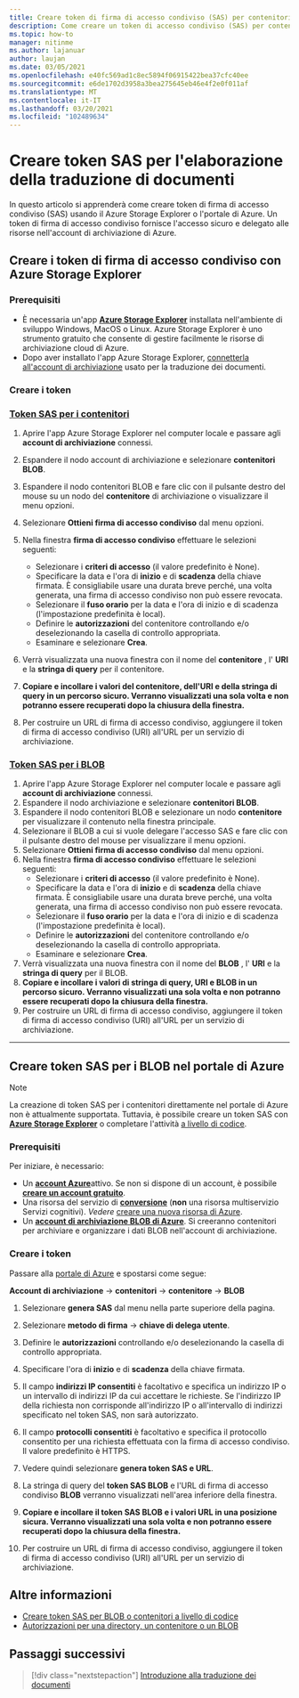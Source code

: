 ```yaml
---
title: Creare token di firma di accesso condiviso (SAS) per contenitori e BLOB con Microsoft Storage Explorer
description: Come creare un token di accesso condiviso (SAS) per contenitori e BLOB con Microsoft Storage Explorer e il portale di Azure
ms.topic: how-to
manager: nitinme
ms.author: lajanuar
author: laujan
ms.date: 03/05/2021
ms.openlocfilehash: e40fc569ad1c8ec5894f06915422bea37cfc40ee
ms.sourcegitcommit: e6de1702d3958a3bea275645eb46e4f2e0f011af
ms.translationtype: MT
ms.contentlocale: it-IT
ms.lasthandoff: 03/20/2021
ms.locfileid: "102489634"
---
```

# <a name="create-sas-tokens-for-document-translation-processing"></a>Creare token SAS per l'elaborazione della traduzione di documenti

In questo articolo si apprenderà come creare token di firma di accesso condiviso (SAS) usando il Azure Storage Explorer o l'portale di Azure. Un token di firma di accesso condiviso fornisce l'accesso sicuro e delegato alle risorse nell'account di archiviazione di Azure.

## <a name="create-your-sas-tokens-with-azure-storage-explorer"></a>Creare i token di firma di accesso condiviso con Azure Storage Explorer

### <a name="prerequisites"></a>Prerequisiti

* È necessaria un'app [**Azure Storage Explorer**](../../../vs-azure-tools-storage-manage-with-storage-explorer.md) installata nell'ambiente di sviluppo Windows, MacOS o Linux. Azure Storage Explorer è uno strumento gratuito che consente di gestire facilmente le risorse di archiviazione cloud di Azure.
* Dopo aver installato l'app Azure Storage Explorer, [connetterla all'account di archiviazione](../../../vs-azure-tools-storage-manage-with-storage-explorer.md?tabs=windows#connect-to-a-storage-account-or-service) usato per la traduzione dei documenti.

### <a name="create-your-tokens"></a>Creare i token

### <a name="sas-tokens-for-containers"></a>[Token SAS per i contenitori](#tab/Containers)

1. Aprire l'app Azure Storage Explorer nel computer locale e passare agli **account di archiviazione** connessi.
1. Espandere il nodo account di archiviazione e selezionare **contenitori BLOB**.
1. Espandere il nodo contenitori BLOB e fare clic con il pulsante destro del mouse su un nodo del **contenitore** di archiviazione o visualizzare il menu opzioni.
1. Selezionare **Ottieni firma di accesso condiviso** dal menu opzioni.
1. Nella finestra **firma di accesso condiviso** effettuare le selezioni seguenti:
    * Selezionare i **criteri di accesso** (il valore predefinito è None).
    * Specificare la data e l'ora di **inizio** e di **scadenza** della chiave firmata. È consigliabile usare una durata breve perché, una volta generata, una firma di accesso condiviso non può essere revocata.
    * Selezionare il **fuso orario** per la data e l'ora di inizio e di scadenza (l'impostazione predefinita è local).
    * Definire le **autorizzazioni** del contenitore controllando e/o deselezionando la casella di controllo appropriata.
    * Esaminare e selezionare **Crea**.

1. Verrà visualizzata una nuova finestra con il nome del **contenitore** , l' **URI** e la **stringa di query** per il contenitore.  
1. **Copiare e incollare i valori del contenitore, dell'URI e della stringa di query in un percorso sicuro. Verranno visualizzati una sola volta e non potranno essere recuperati dopo la chiusura della finestra.**
1. Per costruire un URL di firma di accesso condiviso, aggiungere il token di firma di accesso condiviso (URI) all'URL per un servizio di archiviazione.

### <a name="sas-tokens-for-blobs"></a>[Token SAS per i BLOB](#tab/blobs)

1. Aprire l'app Azure Storage Explorer nel computer locale e passare agli **account di archiviazione** connessi.
1. Espandere il nodo archiviazione e selezionare **contenitori BLOB**.
1. Espandere il nodo contenitori BLOB e selezionare un nodo **contenitore** per visualizzare il contenuto nella finestra principale.
1. Selezionare il BLOB a cui si vuole delegare l'accesso SAS e fare clic con il pulsante destro del mouse per visualizzare il menu opzioni.
1. Selezionare **Ottieni firma di accesso condiviso** dal menu opzioni.
1. Nella finestra **firma di accesso condiviso** effettuare le selezioni seguenti:
    * Selezionare i **criteri di accesso** (il valore predefinito è None).
    * Specificare la data e l'ora di **inizio** e di **scadenza** della chiave firmata. È consigliabile usare una durata breve perché, una volta generata, una firma di accesso condiviso non può essere revocata.
    * Selezionare il **fuso orario** per la data e l'ora di inizio e di scadenza (l'impostazione predefinita è local).
    * Definire le **autorizzazioni** del contenitore controllando e/o deselezionando la casella di controllo appropriata.
    * Esaminare e selezionare **Crea**.
1. Verrà visualizzata una nuova finestra con il nome del **BLOB** , l' **URI** e la **stringa di query** per il BLOB.  
1. **Copiare e incollare i valori di stringa di query, URI e BLOB in un percorso sicuro. Verranno visualizzati una sola volta e non potranno essere recuperati dopo la chiusura della finestra.**
1. Per costruire un URL di firma di accesso condiviso, aggiungere il token di firma di accesso condiviso (URI) all'URL per un servizio di archiviazione.

---

## <a name="create-sas-tokens-for-blobs-in-the-azure-portal"></a>Creare token SAS per i BLOB nel portale di Azure

> [!NOTE]
> La creazione di token SAS per i contenitori direttamente nel portale di Azure non è attualmente supportata. Tuttavia, è possibile creare un token SAS con [**Azure Storage Explorer**](#create-your-sas-tokens-with-azure-storage-explorer) o completare l'attività [a livello di codice](../../../storage/blobs/sas-service-create.md).

<!-- markdownlint-disable MD024 -->
### <a name="prerequisites"></a>Prerequisiti

Per iniziare, è necessario:

* Un [**account Azure**](https://azure.microsoft.com/free/cognitive-services/)attivo.  Se non si dispone di un account, è possibile [**creare un account gratuito**](https://azure.microsoft.com/free/).
* Una risorsa del servizio di [**conversione**](https://ms.portal.azure.com/#create/Microsoft) (**non** una risorsa multiservizio Servizi cognitivi).  *Vedere* [creare una nuova risorsa di Azure](../../cognitive-services-apis-create-account.md#create-a-new-azure-cognitive-services-resource).  
* Un [**account di archiviazione BLOB di Azure**](https://ms.portal.azure.com/#create/Microsoft.StorageAccount-ARM). Si creeranno contenitori per archiviare e organizzare i dati BLOB nell'account di archiviazione.

### <a name="create-your-tokens"></a>Creare i token

Passare alla [portale di Azure](https://ms.portal.azure.com/#home) e spostarsi come segue:  

 **Account di archiviazione** → **contenitori** → **contenitore** → **BLOB**

1. Selezionare **genera SAS** dal menu nella parte superiore della pagina.

1. Selezionare **metodo di firma** → **chiave di delega utente**.

1. Definire le **autorizzazioni** controllando e/o deselezionando la casella di controllo appropriata.

1. Specificare l'ora di **inizio** e di **scadenza** della chiave firmata.

1. Il campo **indirizzi IP consentiti** è facoltativo e specifica un indirizzo IP o un intervallo di indirizzi IP da cui accettare le richieste. Se l'indirizzo IP della richiesta non corrisponde all'indirizzo IP o all'intervallo di indirizzi specificato nel token SAS, non sarà autorizzato.

1. Il campo **protocolli consentiti** è facoltativo e specifica il protocollo consentito per una richiesta effettuata con la firma di accesso condiviso. Il valore predefinito è HTTPS.

1. Vedere quindi selezionare **genera token SAS e URL**.

1. La stringa di query del **token SAS BLOB** e l'URL di firma di accesso condiviso **BLOB** verranno visualizzati nell'area inferiore della finestra.  

1. **Copiare e incollare il token SAS BLOB e i valori URL in una posizione sicura. Verranno visualizzati una sola volta e non potranno essere recuperati dopo la chiusura della finestra.**

1. Per costruire un URL di firma di accesso condiviso, aggiungere il token di firma di accesso condiviso (URI) all'URL per un servizio di archiviazione.

## <a name="learn-more"></a>Altre informazioni

* [Creare token SAS per BLOB o contenitori a livello di codice](../../../storage/blobs/sas-service-create.md)
* [Autorizzazioni per una directory, un contenitore o un BLOB](/rest/api/storageservices/create-service-sas#permissions-for-a-directory-container-or-blob)

## <a name="next-steps"></a>Passaggi successivi

> [!div class="nextstepaction"]
> [Introduzione alla traduzione dei documenti](get-started-with-document-translation.md)
>
>